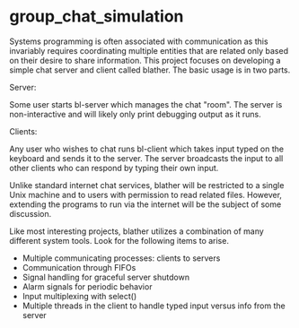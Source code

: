 # group_chat_simulation

Systems programming is often associated with communication as this invariably requires coordinating multiple entities that are related only based on their desire to share information. This project focuses on developing a simple chat server and client called blather. The basic usage is in two parts.

Server:

Some user starts bl-server which manages the chat "room". The server is non-interactive and will likely only print debugging output as it runs.

Clients:

Any user who wishes to chat runs bl-client which takes input typed on the keyboard and sends it to the server. The server broadcasts the input to all other clients who can respond by typing their own input.

Unlike standard internet chat services, blather will be restricted to a single Unix machine and to users with permission to read related files. However, extending the programs to run via the internet will be the subject of some discussion.

Like most interesting projects, blather utilizes a combination of many different system tools. Look for the following items to arise.

- Multiple communicating processes: clients to servers
- Communication through FIFOs
- Signal handling for graceful server shutdown
- Alarm signals for periodic behavior
- Input multiplexing with select()
- Multiple threads in the client to handle typed input versus info from the server
